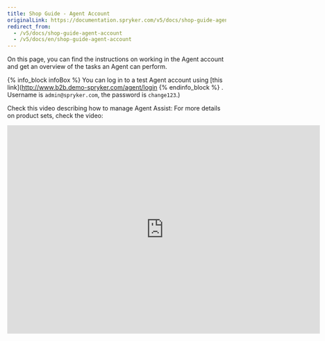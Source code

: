 ```yaml
---
title: Shop Guide - Agent Account
originalLink: https://documentation.spryker.com/v5/docs/shop-guide-agent-account
redirect_from:
  - /v5/docs/shop-guide-agent-account
  - /v5/docs/en/shop-guide-agent-account
---
```



On this page, you can find the instructions on working in the Agent account and get an overview of the tasks an Agent can perform.

{% info_block infoBox %}
You can log in to a test Agent account using [this link](http://www.b2b.demo-spryker.com/agent/login
{% endinfo_block %} . Username is `admin@spryker.com`, the password is `change123`.)

Check this video describing how to manage Agent Assist:
For more details on product sets, check the video:
<iframe src="https://spryker.wistia.com/medias/86ixsrlfi5" title="Product Set" allowtransparency="true" frameborder="0" scrolling="no" class="wistia_embed" name="wistia_embed" allowfullscreen="0" mozallowfullscreen="0" webkitallowfullscreen="0" oallowfullscreen="0" msallowfullscreen="0" width="720" height="480"></iframe>
